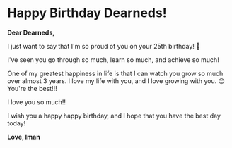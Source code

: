 # Happy Birthday Dearneds!

**Dear Dearneds,**

I just want to say that I'm so proud of you on your 25th birthday! 🎉

I've seen you go through so much, learn so much, and achieve so much!

One of my greatest happiness in life is that I can watch you grow so much over almost 3 years. I love my life with you, and I love growing with you. 😊 You're the best!!!

I love you so much!!

I wish you a happy happy birthday, and I hope that you have the best day today!

**Love,
Iman**

